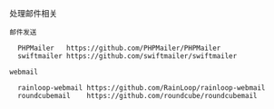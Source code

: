 处理邮件相关
    
    邮件发送
      
      PHPMailer   https://github.com/PHPMailer/PHPMailer
      swiftmailer https://github.com/swiftmailer/swiftmailer
      
    webmail
      
      rainloop-webmail https://github.com/RainLoop/rainloop-webmail
      roundcubemail    https://github.com/roundcube/roundcubemail
